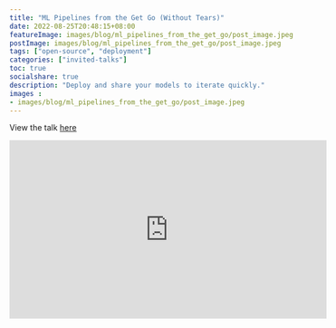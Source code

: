 ```yaml
---
title: "ML Pipelines from the Get Go (Without Tears)"
date: 2022-08-25T20:48:15+08:00
featureImage: images/blog/ml_pipelines_from_the_get_go/post_image.jpeg
postImage: images/blog/ml_pipelines_from_the_get_go/post_image.jpeg
tags: ["open-source", "deployment"]
categories: ["invited-talks"]
toc: true
socialshare: true
description: "Deploy and share your models to iterate quickly."
images : 
- images/blog/ml_pipelines_from_the_get_go/post_image.jpeg
---
```


View the talk [here](https://skillsmatter.com/skillscasts/17873-an-introduction-to-zenml)

<iframe width="560" height="315" src="https://www.youtube-nocookie.com/embed/RlUfYCIPUNI" title="YouTube video player" frameborder="0" allow="accelerometer; autoplay; clipboard-write; encrypted-media; gyroscope; picture-in-picture; web-share" allowfullscreen></iframe>